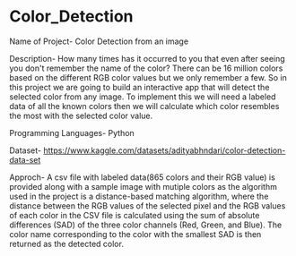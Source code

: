 # Color_Detection

Name of Project- Color Detection from an image

Description- How many times has it occurred to you that even after seeing you don't remember the name of the color? There can be 16 million colors based on the different RGB color values but we only remember a few. So in this project we are going to build an interactive app that will detect the selected color from any image. To implement this we will need a labeled data of all the known colors then we will calculate which color resembles the most with the selected color value.

Programming Languages- Python

Dataset- https://www.kaggle.com/datasets/adityabhndari/color-detection-data-set

Approch-
A csv file with labeled data(865 colors and their RGB value) is provided along with a sample image with mutiple colors as the algorithm used in the project is a distance-based matching algorithm, where the distance between the RGB values of the selected pixel and the RGB values of each color in the CSV file is calculated using the sum of absolute differences (SAD) of the three color channels (Red, Green, and Blue). The color name corresponding to the color with the smallest SAD is then returned as the detected color.



